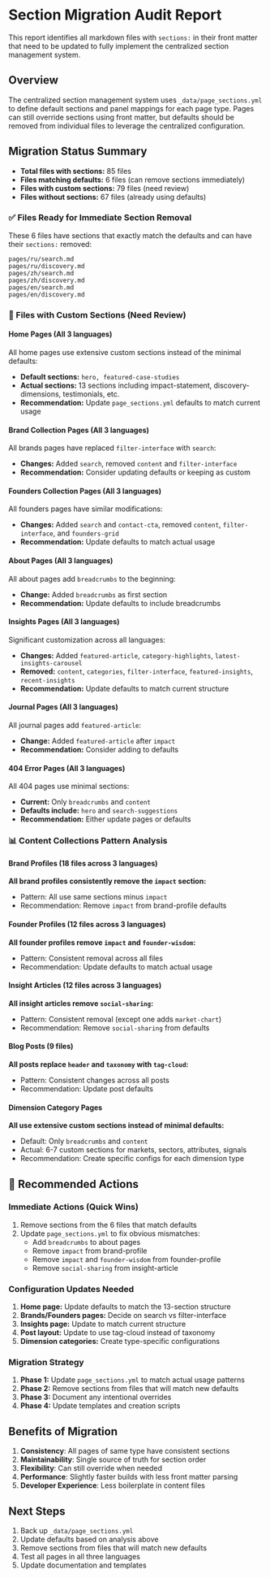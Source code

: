 # Section Migration Audit Report

This report identifies all markdown files with `sections:` in their front matter that need to be updated to fully implement the centralized section management system.

## Overview

The centralized section management system uses `_data/page_sections.yml` to define default sections and panel mappings for each page type. Pages can still override sections using front matter, but defaults should be removed from individual files to leverage the centralized configuration.

## Migration Status Summary

- **Total files with sections:** 85 files
- **Files matching defaults:** 6 files (can remove sections immediately)
- **Files with custom sections:** 79 files (need review)
- **Files without sections:** 67 files (already using defaults)

### ✅ Files Ready for Immediate Section Removal

These 6 files have sections that exactly match the defaults and can have their `sections:` removed:

```
pages/ru/search.md
pages/ru/discovery.md
pages/zh/search.md
pages/zh/discovery.md
pages/en/search.md
pages/en/discovery.md
```

### 🔄 Files with Custom Sections (Need Review)

#### Home Pages (All 3 languages)
All home pages use extensive custom sections instead of the minimal defaults:
- **Default sections:** `hero, featured-case-studies`
- **Actual sections:** 13 sections including impact-statement, discovery-dimensions, testimonials, etc.
- **Recommendation:** Update `page_sections.yml` defaults to match current usage

#### Brand Collection Pages (All 3 languages)
All brands pages have replaced `filter-interface` with `search`:
- **Changes:** Added `search`, removed `content` and `filter-interface`
- **Recommendation:** Consider updating defaults or keeping as custom

#### Founders Collection Pages (All 3 languages)
All founders pages have similar modifications:
- **Changes:** Added `search` and `contact-cta`, removed `content`, `filter-interface`, and `founders-grid`
- **Recommendation:** Update defaults to match actual usage

#### About Pages (All 3 languages)
All about pages add `breadcrumbs` to the beginning:
- **Change:** Added `breadcrumbs` as first section
- **Recommendation:** Update defaults to include breadcrumbs

#### Insights Pages (All 3 languages)
Significant customization across all languages:
- **Changes:** Added `featured-article`, `category-highlights`, `latest-insights-carousel`
- **Removed:** `content`, `categories`, `filter-interface`, `featured-insights`, `recent-insights`
- **Recommendation:** Update defaults to match current structure

#### Journal Pages (All 3 languages)
All journal pages add `featured-article`:
- **Change:** Added `featured-article` after `impact`
- **Recommendation:** Consider adding to defaults

#### 404 Error Pages (All 3 languages)
All 404 pages use minimal sections:
- **Current:** Only `breadcrumbs` and `content`
- **Defaults include:** `hero` and `search-suggestions`
- **Recommendation:** Either update pages or defaults

### 📊 Content Collections Pattern Analysis

#### Brand Profiles (18 files across 3 languages)
**All brand profiles consistently remove the `impact` section:**
- Pattern: All use same sections minus `impact`
- Recommendation: Remove `impact` from brand-profile defaults

#### Founder Profiles (12 files across 3 languages)
**All founder profiles remove `impact` and `founder-wisdom`:**
- Pattern: Consistent removal across all files
- Recommendation: Update defaults to match actual usage

#### Insight Articles (12 files across 3 languages)
**All insight articles remove `social-sharing`:**
- Pattern: Consistent removal (except one adds `market-chart`)
- Recommendation: Remove `social-sharing` from defaults

#### Blog Posts (9 files)
**All posts replace `header` and `taxonomy` with `tag-cloud`:**
- Pattern: Consistent changes across all posts
- Recommendation: Update post defaults

#### Dimension Category Pages
**All use extensive custom sections instead of minimal defaults:**
- Default: Only `breadcrumbs` and `content`
- Actual: 6-7 custom sections for markets, sectors, attributes, signals
- Recommendation: Create specific configs for each dimension type

## 🎯 Recommended Actions

### Immediate Actions (Quick Wins)
1. Remove sections from the 6 files that match defaults
2. Update `page_sections.yml` to fix obvious mismatches:
   - Add `breadcrumbs` to about pages
   - Remove `impact` from brand-profile
   - Remove `impact` and `founder-wisdom` from founder-profile
   - Remove `social-sharing` from insight-article

### Configuration Updates Needed
1. **Home page:** Update defaults to match the 13-section structure
2. **Brands/Founders pages:** Decide on search vs filter-interface
3. **Insights page:** Update to match current structure
4. **Post layout:** Update to use tag-cloud instead of taxonomy
5. **Dimension categories:** Create type-specific configurations

### Migration Strategy
1. **Phase 1:** Update `page_sections.yml` to match actual usage patterns
2. **Phase 2:** Remove sections from files that will match new defaults
3. **Phase 3:** Document any intentional overrides
4. **Phase 4:** Update templates and creation scripts

## Benefits of Migration

1. **Consistency**: All pages of same type have consistent sections
2. **Maintainability**: Single source of truth for section order
3. **Flexibility**: Can still override when needed
4. **Performance**: Slightly faster builds with less front matter parsing
5. **Developer Experience**: Less boilerplate in content files

## Next Steps

1. Back up `_data/page_sections.yml`
2. Update defaults based on analysis above
3. Remove sections from files that will match new defaults
4. Test all pages in all three languages
5. Update documentation and templates